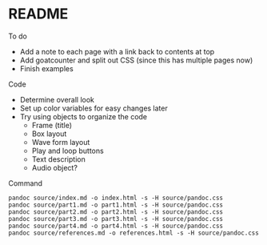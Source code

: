 # README

To do

* Add a note to each page with a link back to contents at top
* Add goatcounter and split out CSS (since this has multiple pages now)
* Finish examples

Code

* Determine overall look
* Set up color variables for easy changes later
* Try using objects to organize the code
  * Frame (title)
  * Box layout
  * Wave form layout
  * Play and loop buttons
  * Text description
  * Audio object?

Command

```
pandoc source/index.md -o index.html -s -H source/pandoc.css
pandoc source/part1.md -o part1.html -s -H source/pandoc.css
pandoc source/part2.md -o part2.html -s -H source/pandoc.css
pandoc source/part3.md -o part3.html -s -H source/pandoc.css
pandoc source/part4.md -o part4.html -s -H source/pandoc.css
pandoc source/references.md -o references.html -s -H source/pandoc.css
```